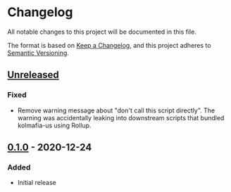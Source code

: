 # Changelog

All notable changes to this project will be documented in this file.

The format is based on [Keep a Changelog](https://keepachangelog.com/en/1.0.0/),
and this project adheres to [Semantic Versioning](https://semver.org/spec/v2.0.0.html).

## [Unreleased]

### Fixed

- Remove warning message about "don't call this script directly". The warning was accidentally leaking into downstream scripts that bundled kolmafia-us using Rollup.

## [0.1.0] - 2020-12-24

### Added

- Initial release

[unreleased]: https://github.com/pastelmind/kolmafia-util/compare/v0.1.0...HEAD
[0.1.0]: https://github.com/pastelmind/kolmafia-util/releases/tag/v0.1.0
